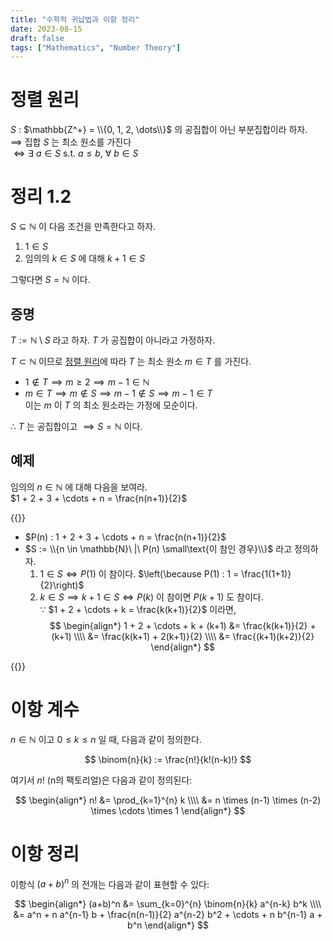 ```yaml
---
title: "수학적 귀납법과 이항 정리"
date: 2023-08-15
draft: false
tags: ["Mathematics", "Number Theory"]
---
```


# 정렬 원리

$S$ : $\mathbb{Z^+} = \\{0, 1, 2, \dots\\}$&nbsp;의 공집합이 아닌 부분집합이라 하자.  
$\implies$ 집합 $S$&nbsp;는 최소 원소를 가진다   
$\iff \exists\ a \in S$ s.t. $a \leq b$, $\forall\ b \in S$

# 정리 1.2

$S \subseteq \mathbb{N}$&nbsp;이 다음 조건을 만족한다고 하자.

1. $1 \in S$
2. 임의의 $k \in S$&nbsp;에 대해 $k + 1 \in S$

그렇다면 $S = \mathbb{N}$&nbsp;이다.

## 증명

$T := \mathbb{N} \setminus S$&nbsp;라고 하자. $T$&nbsp;가 공집합이 아니라고 가정하자.

$T \subset \mathbb{N}$&nbsp;이므로 [정렬 원리](#정렬-원리)에 따라 $T$&nbsp;는 최소 원소 $m \in T$&nbsp;를 가진다.

- $1 \notin T \implies m \geq 2 \implies m - 1 \in \mathbb{N}$
- $m \in T \implies m \notin S \implies m - 1 \notin S \implies m - 1 \in T$  
  이는 $m$&nbsp;이 $T$&nbsp;의 최소 원소라는 가정에 모순이다.

$\therefore$ $T$&nbsp;는 공집합이고 $\implies S = \mathbb{N}$&nbsp;이다.

## 예제

임의의 $n \in \mathbb{N}$&nbsp;에 대해 다음을 보여라.  
$1 + 2 + 3 + \cdots + n = \frac{n(n+1)}{2}$

{{<collapse summary="풀이 보기">}}

- $P(n) : 1 + 2 + 3 + \cdots + n = \frac{n(n+1)}{2}$
- $S := \\{n \in \mathbb{N}\ |\ P(n) \small\text{이 참인 경우}\\}$&nbsp;라고 정의하자.
   1. $1 \in S \iff P(1)$&nbsp;이 참이다. $\left(\because P(1) : 1 = \frac{1(1+1)}{2}\right)$
   2. $k \in S \implies k+1 \in S \iff P(k)$&nbsp;이 참이면 $P(k+1)$&nbsp;도 참이다.  
      $\because$ $1 + 2 + \cdots + k = \frac{k(k+1)}{2}$&nbsp;이라면,  
      $$
      \begin{align*}
      1 + 2 + \cdots + k + (k+1) &= \frac{k(k+1)}{2} + (k+1) \\\\
                                 &= \frac{k(k+1) + 2(k+1)}{2} \\\\
                                 &= \frac{(k+1)(k+2)}{2}
      \end{align*}
      $$

{{</collapse>}}

# 이항 계수

$n \in \mathbb{N}$&nbsp;이고 $0 \leq k \leq n$&nbsp;일 때, 다음과 같이 정의한다.

$$
\binom{n}{k} := \frac{n!}{k!(n-k)!}
$$

여기서 $n!$ (n의 팩토리얼)은 다음과 같이 정의된다:

$$
\begin{align*}
n! &= \prod_{k=1}^{n} k \\\\
   &= n \times (n-1) \times (n-2) \times \cdots \times 1
\end{align*}
$$

# 이항 정리

이항식 $(a + b)^n$&nbsp;의 전개는 다음과 같이 표현할 수 있다:

$$
\begin{align*}
(a+b)^n &= \sum_{k=0}^{n} \binom{n}{k} a^{n-k} b^k \\\\
&= a^n + n a^{n-1} b + \frac{n(n-1)}{2} a^{n-2} b^2 + \cdots + n b^{n-1} a + b^n
\end{align*}
$$
